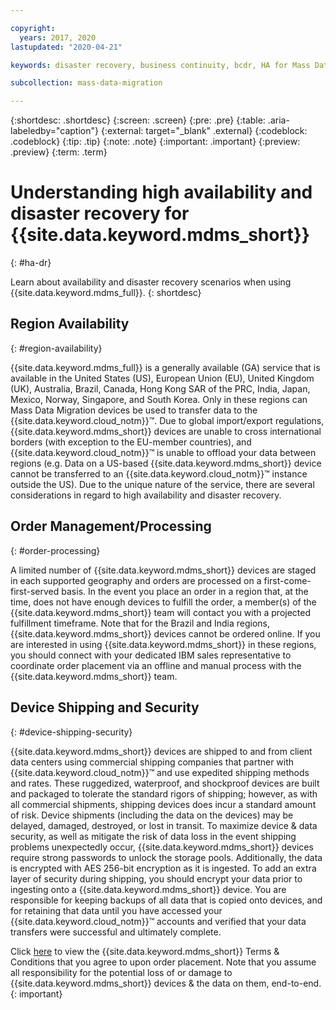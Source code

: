 ```yaml
---

copyright:
  years: 2017, 2020
lastupdated: "2020-04-21"

keywords: disaster recovery, business continuity, bcdr, HA for Mass Data Migration, DR for Mass Data Migration, high availability for Mass Data Migration, disaster recovery for Mass Data Migration, failover for Mass Data Migration

subcollection: mass-data-migration

---
```


{:shortdesc: .shortdesc}
{:screen: .screen}
{:pre: .pre}
{:table: .aria-labeledby="caption"}
{:external: target="_blank" .external}
{:codeblock: .codeblock}
{:tip: .tip}
{:note: .note}
{:important: .important}
{:preview: .preview}
{:term: .term}

# Understanding high availability and disaster recovery for {{site.data.keyword.mdms_short}}
{: #ha-dr}

Learn about availability and disaster recovery scenarios when using {{site.data.keyword.mdms_full}}.
{: shortdesc}

## Region Availability
{: #region-availability}

{{site.data.keyword.mdms_full}} is a generally available (GA) service that is available in the United States (US), European Union (EU), United Kingdom (UK), Australia, Brazil, Canada, Hong Kong SAR of the PRC, India, Japan, Mexico, Norway, Singapore, and South Korea. 
Only in these regions can Mass Data Migration devices be used to transfer data to the {{site.data.keyword.cloud_notm}}™. 
Due to global import/export regulations, {{site.data.keyword.mdms_short}} devices are unable to cross international borders (with exception to the EU-member countries), and {{site.data.keyword.cloud_notm}}™ is unable to offload your data between regions (e.g. Data on a US-based {{site.data.keyword.mdms_short}} device cannot be transferred to an {{site.data.keyword.cloud_notm}}™ instance outside the US).
Due to the unique nature of the service, there are several considerations in regard to high availability and disaster recovery. 

## Order Management/Processing
{: #order-processing}

A limited number of {{site.data.keyword.mdms_short}} devices are staged in each supported geography and orders are processed on a first-come-first-served basis. 
In the event you place an order in a region that, at the time, does not have enough devices to fulfill the order, a member(s) of the {{site.data.keyword.mdms_short}} team will contact you with a projected fulfillment timeframe.
Note that for the Brazil and India regions, {{site.data.keyword.mdms_short}} devices cannot be ordered online. 
If you are interested in using {{site.data.keyword.mdms_short}} in these regions, you should connect with your dedicated IBM sales representative to coordinate order placement via an offline and manual process with the {{site.data.keyword.mdms_short}} team.

## Device Shipping and Security
{: #device-shipping-security}

{{site.data.keyword.mdms_short}} devices are shipped to and from client data centers using commercial shipping companies that partner with {{site.data.keyword.cloud_notm}}™ and use expedited shipping methods and rates. 
These ruggedized, waterproof, and shockproof devices are built and packaged to tolerate the standard rigors of shipping; however, as with all commercial shipments, shipping devices does incur a standard amount of risk.
Device shipments (including the data on the devices) may be delayed, damaged, destroyed, or lost in transit. 
To maximize device & data security, as well as mitigate the risk of data loss in the event shipping problems unexpectedly occur, {{site.data.keyword.mdms_short}} devices require strong passwords to unlock the storage pools. 
Additionally, the data is encrypted with AES 256-bit encryption as it is ingested.
To add an extra layer of security during shipping, you should encrypt your data prior to ingesting onto a {{site.data.keyword.mdms_short}} device.
You are responsible for keeping backups of all data that is copied onto devices, and for retaining that data until you have accessed your {{site.data.keyword.cloud_notm}}™ accounts and verified that your data transfers were successful and ultimately complete. 

Click [here](https://www.ibm.com/support/customer/csol/terms/?id=i126-8697) to view the {{site.data.keyword.mdms_short}} Terms & Conditions that you agree to upon order placement. 
Note that you assume all responsibility for the potential loss of or damage to {{site.data.keyword.mdms_short}} devices & the data on them, end-to-end.
{: important}
 
